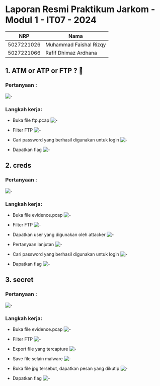 # Laporan Resmi Praktikum Jarkom - Modul 1 - IT07 - 2024

| NRP | Nama |
|-----|------|
| 5027221026 | Muhammad Faishal Rizqy |
| 5027221066 | Rafif Dhimaz Ardhana |

## 1. ATM or ATP or FTP ? 🤔
### Pertanyaan : 
![-](https://github.com/ishal24/Jarkom-Modul-1-IT13-2024/blob/main/img/ftp_0.png)

### Langkah kerja:

- Buka file ftp.pcap
![-](https://github.com/ishal24/Jarkom-Modul-1-IT13-2024/blob/main/img/ftp_1.png)

- Filter FTP
![-](https://github.com/ishal24/Jarkom-Modul-1-IT13-2024/blob/main/img/ftp_2.png)

- Cari password yang berhasil digunakan untuk login
![-](https://github.com/ishal24/Jarkom-Modul-1-IT13-2024/blob/main/img/ftp_3.png)

- Dapatkan flag
![-](https://github.com/ishal24/Jarkom-Modul-1-IT13-2024/blob/main/img/ftp_4.png)


## 2. creds
### Pertanyaan : 
![-](https://github.com/ishal24/Jarkom-Modul-1-IT13-2024/blob/main/img/creds_0.png)

### Langkah kerja:

- Buka file evidence.pcap
![-](https://github.com/ishal24/Jarkom-Modul-1-IT13-2024/blob/main/img/creds_1.png)

- Filter FTP
![-](https://github.com/ishal24/Jarkom-Modul-1-IT13-2024/blob/main/img/creds_2.png)

- Dapatkan user yang digunakan oleh attacker
![-](https://github.com/ishal24/Jarkom-Modul-1-IT13-2024/blob/main/img/creds_3.png)

- Pertanyaan lanjutan
![-](https://github.com/ishal24/Jarkom-Modul-1-IT13-2024/blob/main/img/creds_4.png)

- Cari password yang berhasil digunakan untuk login
![-](https://github.com/ishal24/Jarkom-Modul-1-IT13-2024/blob/main/img/creds_5.png)

- Dapatkan flag
![-](https://github.com/ishal24/Jarkom-Modul-1-IT13-2024/blob/main/img/creds_6.png)

## 3. secret
### Pertanyaan : 
![-](https://github.com/ishal24/Jarkom-Modul-1-IT13-2024/blob/main/img/secret_0.png)

### Langkah kerja:

- Buka file evidence.pcap
![-](https://github.com/ishal24/Jarkom-Modul-1-IT13-2024/blob/main/img/creds_1.png)

- Filter FTP
![-](https://github.com/ishal24/Jarkom-Modul-1-IT13-2024/blob/main/img/creds_2.png)

- Export file yang tercapture
![-](https://github.com/ishal24/Jarkom-Modul-1-IT13-2024/blob/main/img/secret_1.png)

- Save file selain malware
![-](https://github.com/ishal24/Jarkom-Modul-1-IT13-2024/blob/main/img/secret_2.png)

- Buka file jpg tersebut, dapatkan pesan yang dikutip
![-](https://github.com/ishal24/Jarkom-Modul-1-IT13-2024/blob/main/img/secret_3.png)

- Dapatkan flag
![-](https://github.com/ishal24/Jarkom-Modul-1-IT13-2024/blob/main/img/secret_4.png)
